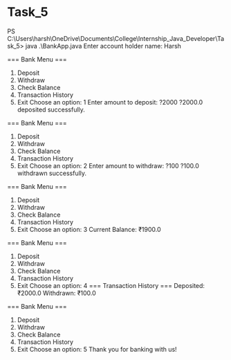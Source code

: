 # Task_5
PS C:\Users\harsh\OneDrive\Documents\College\Internship_Java_Developer\Task_5> java .\BankApp.java 
Enter account holder name: Harsh

=== Bank Menu ===
1. Deposit
2. Withdraw
3. Check Balance
4. Transaction History
5. Exit
Choose an option: 1
Enter amount to deposit: ?2000
?2000.0 deposited successfully.

=== Bank Menu ===
1. Deposit
2. Withdraw
3. Check Balance
4. Transaction History
5. Exit
Choose an option: 2
Enter amount to withdraw: ?100
?100.0 withdrawn successfully.

=== Bank Menu ===
1. Deposit
2. Withdraw
3. Check Balance
4. Transaction History
5. Exit
Choose an option: 3
Current Balance: ₹1900.0

=== Bank Menu ===
1. Deposit
2. Withdraw
3. Check Balance
4. Transaction History
5. Exit
Choose an option: 4
=== Transaction History ===
Deposited: ₹2000.0
Withdrawn: ₹100.0

=== Bank Menu ===
1. Deposit
2. Withdraw
3. Check Balance
4. Transaction History
5. Exit
Choose an option: 5
Thank you for banking with us!
